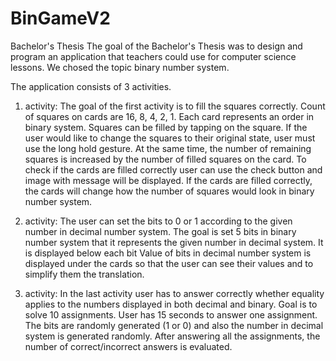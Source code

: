 # BinGameV2
Bachelor's Thesis
The goal of the Bachelor's Thesis was to design and program an application that
teachers could use for computer science lessons. We chosed the topic binary number system.

The application consists of 3 activities.
1. activity:
The goal of the first activity is to fill the squares correctly. Count of squares on cards are 16, 8, 4, 2, 1. Each card represents an order in binary
system. Squares can be filled by tapping on the square. If the user would like to change the squares to their original state, user must use the long hold gesture. 
At the same time, the number of remaining squares is increased by the number of filled squares on the card.
To check if the cards are filled correctly user can use the check button and image with message will be displayed.
If the cards are filled correctly, the cards will change how the number of squares would look in binary number system.

2. activity:
The user can set the bits to 0 or 1 according to the given number in decimal number system.
The goal is set 5 bits in binary number system that it represents the given number in decimal system. It is displayed below each bit
Value of bits in decimal number system is displayed under the cards so that the user can see their values and to simplify them the translation.

3. activity:
In the last activity user has to answer correctly whether equality applies to the numbers displayed in both decimal and binary.
Goal is to solve 10 assignments. User has 15 seconds to answer one assignment. The bits are randomly generated (1 or 0) and also the number in decimal system is generated randomly.
After answering all the assignments, the number of correct/incorrect answers is evaluated.
